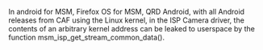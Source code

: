 In android for MSM, Firefox OS for MSM, QRD Android, with all Android releases from CAF using the Linux kernel, in the ISP Camera driver, the contents of an arbitrary kernel address can be leaked to userspace by the function msm_isp_get_stream_common_data().